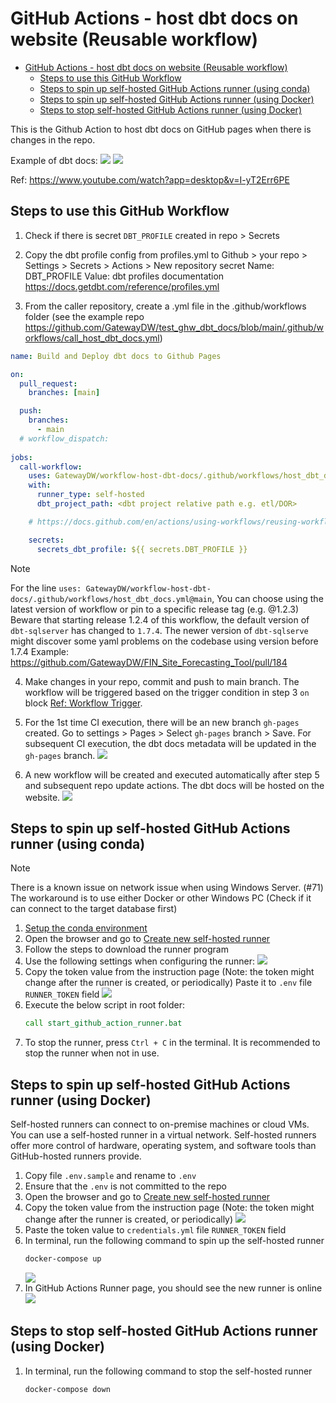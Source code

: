 # GitHub Actions - host dbt docs on website (Reusable workflow)
- [GitHub Actions - host dbt docs on website (Reusable workflow)](#github-actions---host-dbt-docs-on-website-reusable-workflow)
  - [Steps to use this GitHub Workflow](#steps-to-use-this-github-workflow)
  - [Steps to spin up self-hosted GitHub Actions runner (using conda)](#steps-to-spin-up-self-hosted-github-actions-runner-using-conda)
  - [Steps to spin up self-hosted GitHub Actions runner (using Docker)](#steps-to-spin-up-self-hosted-github-actions-runner-using-docker)
  - [Steps to stop self-hosted GitHub Actions runner (using Docker)](#steps-to-stop-self-hosted-github-actions-runner-using-docker)

This is the Github Action to host dbt docs on GitHub pages when there is changes in the repo.

Example of dbt docs:
![](asset/dbt-docs-1.png)
![](asset/dbt-docs-2.png)

Ref: https://www.youtube.com/watch?app=desktop&v=I-yT2Err6PE

## Steps to use this GitHub Workflow
1. Check if there is secret `DBT_PROFILE` created in repo > Secrets
  
2. Copy the dbt profile config from profiles.yml to Github > your repo > Settings > Secrets > Actions > New repository secret
    Name: DBT_PROFILE
    Value: <dbt profile config>
    dbt profiles documentation https://docs.getdbt.com/reference/profiles.yml

3. From the caller repository, create a .yml file in the .github/workflows folder (see the example repo https://github.com/GatewayDW/test_ghw_dbt_docs/blob/main/.github/workflows/call_host_dbt_docs.yml)
  ```yml
  name: Build and Deploy dbt docs to Github Pages

  on:
    pull_request:
      branches: [main]

    push:
      branches:
        - main
    # workflow_dispatch:
    
  jobs:
    call-workflow:
      uses: GatewayDW/workflow-host-dbt-docs/.github/workflows/host_dbt_docs.yml@main
      with:
        runner_type: self-hosted
        dbt_project_path: <dbt project relative path e.g. etl/DOR>

      # https://docs.github.com/en/actions/using-workflows/reusing-workflows#passing-inputs-and-secrets-to-a-reusable-workflow

      secrets:
        secrets_dbt_profile: ${{ secrets.DBT_PROFILE }}
  ```
> [!NOTE]
> For the line `uses: GatewayDW/workflow-host-dbt-docs/.github/workflows/host_dbt_docs.yml@main`,
> You can choose using the latest version of workflow or pin to a specific release tag (e.g. @1.2.3)
> Beware that starting release 1.2.4 of this workflow, the default version of `dbt-sqlserver` has changed to `1.7.4`.
> The newer version of `dbt-sqlserve` might discover some yaml problems on the codebase using version before 1.7.4
> Example: https://github.com/GatewayDW/FIN_Site_Forecasting_Tool/pull/184

4. Make changes in your repo, commit and push to main branch. The workflow will be triggered based on the trigger condition in step 3 `on` block [Ref: Workflow Trigger](https://docs.github.com/en/actions/using-workflows/events-that-trigger-workflows).

5. For the 1st time CI execution, there will be an new branch `gh-pages` created. Go to settings > Pages > Select `gh-pages` branch > Save.
   For subsequent CI execution, the dbt docs metadata will be updated in the `gh-pages` branch.
![](asset/gh-pages.png)

6. A new workflow will be created and executed automatically after step 5 and subsequent repo update actions. The dbt docs will be hosted on the website.
![](asset/cicd-pages.png)

## Steps to spin up self-hosted GitHub Actions runner (using conda)
> [!NOTE]
> There is a known issue on network issue when using Windows Server. (#71)
> The workaround is to use either Docker or other Windows PC (Check if it can connect to the target database first)

1. [Setup the conda environment](/docs/setup_environment.md)
2. Open the browser and go to [Create new self-hosted runner](https://github.com/organizations/GatewayDW/settings/actions/runners/new)
3. Follow the steps to download the runner program
4. Use the following settings when configuring the runner:
   ![](asset/gha-runner-conda-setup.png)
5. Copy the token value from the instruction page (Note: the token might change after the runner is created, or periodically)
   Paste it to `.env` file `RUNNER_TOKEN` field
   ![](asset/gha-runner-token.png)
6. Execute the below script in root folder:
   ```cmd
   call start_github_action_runner.bat
   ```
7. To stop the runner, press `Ctrl + C` in the terminal. It is recommended to stop the runner when not in use.

## Steps to spin up self-hosted GitHub Actions runner (using Docker)
Self-hosted runners can connect to on-premise machines or cloud VMs. You can use a self-hosted runner in a virtual network. Self-hosted runners offer more control of hardware, operating system, and software tools than GitHub-hosted runners provide.

1. Copy file `.env.sample` and rename to `.env`
2. Ensure that the `.env` is not committed to the repo
3. Open the browser and go to [Create new self-hosted runner](https://github.com/organizations/GatewayDW/settings/actions/runners/new)
4. Copy the token value from the instruction page (Note: the token might change after the runner is created, or periodically)
   ![](asset/gha-runner-token.png)
5. Paste the token value to `credentials.yml` file `RUNNER_TOKEN` field
6. In terminal, run the following command to spin up the self-hosted runner
   ```bash
   docker-compose up
   ```
   ![](asset/docker-compose-up-log.png)
7. In GitHub Actions Runner page, you should see the new runner is online
   ![](asset/gha-runner-online.png)

## Steps to stop self-hosted GitHub Actions runner (using Docker)
1. In terminal, run the following command to stop the self-hosted runner
   ```bash
   docker-compose down
   ```
